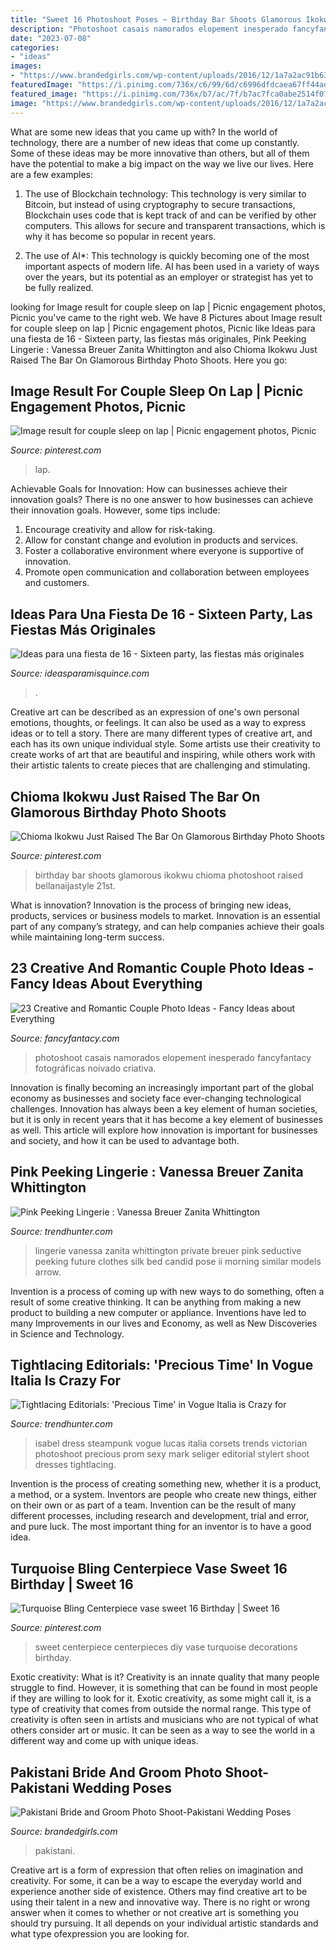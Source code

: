 ```yaml
---
title: "Sweet 16 Photoshoot Poses ~ Birthday Bar Shoots Glamorous Ikokwu Chioma Photoshoot Raised Bellanaijastyle 21st"
description: "Photoshoot casais namorados elopement inesperado fancyfantacy fotográficas noivado criativa"
date: "2023-07-08"
categories:
- "ideas"
images:
- "https://www.brandedgirls.com/wp-content/uploads/2016/12/1a7a2ac91b63129e31c75e18a3d64fd8.jpg"
featuredImage: "https://i.pinimg.com/736x/c6/99/6d/c6996dfdcaea67ff44ad80a294b38c54.jpg"
featured_image: "https://i.pinimg.com/736x/b7/ac/7f/b7ac7fca0abe2514f071656429ff790d.jpg"
image: "https://www.brandedgirls.com/wp-content/uploads/2016/12/1a7a2ac91b63129e31c75e18a3d64fd8.jpg"
---
```



What are some new ideas that you came up with?
In the world of technology, there are a number of new ideas that come up constantly. Some of these ideas may be more innovative than others, but all of them have the potential to make a big impact on the way we live our lives. Here are a few examples:
1. The use of Blockchain technology: This technology is very similar to Bitcoin, but instead of using cryptography to secure transactions, Blockchain uses code that is kept track of and can be verified by other computers. This allows for secure and transparent transactions, which is why it has become so popular in recent years.

2. The use of AI*: This technology is quickly becoming one of the most important aspects of modern life. AI has been used in a variety of ways over the years, but its potential as an employer or strategist has yet to be fully realized.

	

		
looking for Image result for couple sleep on lap | Picnic engagement photos, Picnic you've came to the right web. We have 8 Pictures about Image result for couple sleep on lap | Picnic engagement photos, Picnic like Ideas para una fiesta de 16 - Sixteen party, las fiestas más originales, Pink Peeking Lingerie : Vanessa Breuer Zanita Whittington and also Chioma Ikokwu Just Raised The Bar On Glamorous Birthday Photo Shoots. Here you go:
		
    
## Image Result For Couple Sleep On Lap | Picnic Engagement Photos, Picnic

<img loading=lazy src="https://i.pinimg.com/736x/58/09/7b/58097bfb1ea18e173edb19587bd894a2.jpg" onerror="this.onerror=null;this.src='https://tse3.mm.bing.net/th?id=OIP.-bmMjh59U6zRxr-PRbMPtwHaLH&amp;pid=15.1';" alt="Image result for couple sleep on lap | Picnic engagement photos, Picnic">

_Source: pinterest.com_

>lap. 

	

Achievable Goals for Innovation: How can businesses achieve their innovation goals?
There is no one answer to how businesses can achieve their innovation goals. However, some tips include:
1. Encourage creativity and allow for risk-taking.
2. Allow for constant change and evolution in products and services.
3. Foster a collaborative environment where everyone is supportive of innovation. 
4. Promote open communication and collaboration between employees and customers.

    
## Ideas Para Una Fiesta De 16 - Sixteen Party, Las Fiestas Más Originales

<img loading=lazy src="https://ideasparamisquince.com/wp-content/uploads/2018/01/ideas-para-una-fiesta-de-16-sixteen-party-.jpg" onerror="this.onerror=null;this.src='https://tse1.mm.bing.net/th?id=OIP.qxH27NuSDPXdZkcOSXAt0QHaLH&amp;pid=15.1';" alt="Ideas para una fiesta de 16 - Sixteen party, las fiestas más originales">

_Source: ideasparamisquince.com_

>. 

	

Creative art can be described as an expression of one's own personal emotions, thoughts, or feelings. It can also be used as a way to express ideas or to tell a story. There are many different types of creative art, and each has its own unique individual style. Some artists use their creativity to create works of art that are beautiful and inspiring, while others work with their artistic talents to create pieces that are challenging and stimulating.

    
## Chioma Ikokwu Just Raised The Bar On Glamorous Birthday Photo Shoots

<img loading=lazy src="https://i.pinimg.com/736x/c6/99/6d/c6996dfdcaea67ff44ad80a294b38c54.jpg" onerror="this.onerror=null;this.src='https://tse2.mm.bing.net/th?id=OIP.ol6Ms1EfmWTXM-fRw9yszAHaIq&amp;pid=15.1';" alt="Chioma Ikokwu Just Raised The Bar On Glamorous Birthday Photo Shoots">

_Source: pinterest.com_

>birthday bar shoots glamorous ikokwu chioma photoshoot raised bellanaijastyle 21st. 

	

What is innovation?
Innovation is the process of bringing new ideas, products, services or business models to market. Innovation is an essential part of any company’s strategy, and can help companies achieve their goals while maintaining long-term success.

    
## 23 Creative And Romantic Couple Photo Ideas - Fancy Ideas About Everything

<img loading=lazy src="https://fancyfantacy.com/wp-content/uploads/2020/01/Creative-and-Romantic-Couple-Photo-Ideas-16.jpg" onerror="this.onerror=null;this.src='https://tse1.mm.bing.net/th?id=OIP.R6wUPQkj6vTkYq7UvD7YQwHaLH&amp;pid=15.1';" alt="23 Creative and Romantic Couple Photo Ideas - Fancy Ideas about Everything">

_Source: fancyfantacy.com_

>photoshoot casais namorados elopement inesperado fancyfantacy fotográficas noivado criativa. 

	

Innovation is finally becoming an increasingly important part of the global economy as businesses and society face ever-changing technological challenges. Innovation has always been a key element of human societies, but it is only in recent years that it has become a key element of businesses as well. This article will explore how innovation is important for businesses and society, and how it can be used to advantage both.

    
## Pink Peeking Lingerie : Vanessa Breuer Zanita Whittington

<img loading=lazy src="http://cdn.trendhunterstatic.com/thumbs/vanessa-breuer-zanita-whittington.jpeg" onerror="this.onerror=null;this.src='https://tse3.mm.bing.net/th?id=OIP.DB7rkZOJQXcLn5dzGphd2AHaLI&amp;pid=15.1';" alt="Pink Peeking Lingerie : Vanessa Breuer Zanita Whittington">

_Source: trendhunter.com_

>lingerie vanessa zanita whittington private breuer pink seductive peeking future clothes silk bed candid pose ii morning similar models arrow. 

	

Invention is a process of coming up with new ways to do something, often a result of some creative thinking. It can be anything from making a new product to building a new computer or appliance. Inventions have led to many Improvements in our lives and Economy, as well as New Discoveries in Science and Technology.

    
## Tightlacing Editorials: &#039;Precious Time&#039; In Vogue Italia Is Crazy For

<img loading=lazy src="http://cdn.trendhunterstatic.com/thumbs/precious-time-vogue-italia.jpeg" onerror="this.onerror=null;this.src='https://tse3.mm.bing.net/th?id=OIP.e8mGWYUIo2uyaMFFHqdhggHaJ-&amp;pid=15.1';" alt="Tightlacing Editorials: &#039;Precious Time&#039; in Vogue Italia is Crazy for">

_Source: trendhunter.com_

>isabel dress steampunk vogue lucas italia corsets trends victorian photoshoot precious prom sexy mark seliger editorial stylert shoot dresses tightlacing. 

	

Invention is the process of creating something new, whether it is a product, a method, or a system. Inventors are people who create new things, either on their own or as part of a team. Invention can be the result of many different processes, including research and development, trial and error, and pure luck. The most important thing for an inventor is to have a good idea.

    
## Turquoise Bling Centerpiece Vase Sweet 16 Birthday | Sweet 16

<img loading=lazy src="https://i.pinimg.com/736x/b7/ac/7f/b7ac7fca0abe2514f071656429ff790d.jpg" onerror="this.onerror=null;this.src='https://tse1.mm.bing.net/th?id=OIP.RO8zo4u9IwI_Q7YCQPPI2AHaJ4&amp;pid=15.1';" alt="Turquoise Bling Centerpiece vase sweet 16 Birthday | Sweet 16">

_Source: pinterest.com_

>sweet centerpiece centerpieces diy vase turquoise decorations birthday. 

	

Exotic creativity: What is it?
Creativity is an innate quality that many people struggle to find. However, it is something that can be found in most people if they are willing to look for it. Exotic creativity, as some might call it, is a type of creativity that comes from outside the normal range. This type of creativity is often seen in artists and musicians who are not typical of what others consider art or music. It can be seen as a way to see the world in a different way and come up with unique ideas.

    
## Pakistani Bride And Groom Photo Shoot-Pakistani Wedding Poses

<img loading=lazy src="https://www.brandedgirls.com/wp-content/uploads/2016/12/1a7a2ac91b63129e31c75e18a3d64fd8.jpg" onerror="this.onerror=null;this.src='https://tse3.mm.bing.net/th?id=OIP.tt_XfUzY3BpEtlS_SXAUhAHaLH&amp;pid=15.1';" alt="Pakistani Bride and Groom Photo Shoot-Pakistani Wedding Poses">

_Source: brandedgirls.com_

>pakistani. 

	

Creative art is a form of expression that often relies on imagination and creativity. For some, it can be a way to escape the everyday world and experience another side of existence. Others may find creative art to be using their talent in a new and innovative way. There is no right or wrong answer when it comes to whether or not creative art is something you should try pursuing. It all depends on your individual artistic standards and what type ofexpression you are looking for.

